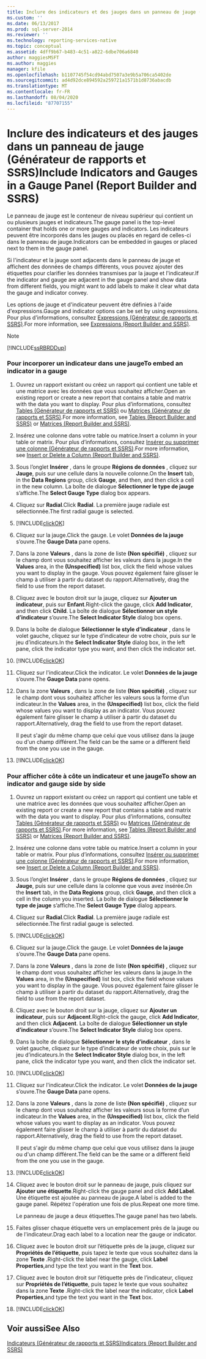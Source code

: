 ```yaml
---
title: Inclure des indicateurs et des jauges dans un panneau de jauge (Générateur de rapports et SSRS) | Microsoft Docs
ms.custom: ''
ms.date: 06/13/2017
ms.prod: sql-server-2014
ms.reviewer: ''
ms.technology: reporting-services-native
ms.topic: conceptual
ms.assetid: 4dff9b67-b483-4c51-a822-6dbe706a6840
author: maggiesMSFT
ms.author: maggies
manager: kfile
ms.openlocfilehash: b1107745f54cd94abd7507a3e9b5a706ca5402de
ms.sourcegitcommit: ad4d92dce894592a259721a1571b1d8736abacdb
ms.translationtype: MT
ms.contentlocale: fr-FR
ms.lasthandoff: 08/04/2020
ms.locfileid: "87707155"
---
```

# <a name="include-indicators-and-gauges-in-a-gauge-panel-report-builder-and-ssrs"></a><span data-ttu-id="c1a5d-102">Inclure des indicateurs et des jauges dans un panneau de jauge (Générateur de rapports et SSRS)</span><span class="sxs-lookup"><span data-stu-id="c1a5d-102">Include Indicators and Gauges in a Gauge Panel (Report Builder and SSRS)</span></span>
  <span data-ttu-id="c1a5d-103">Le panneau de jauge est le conteneur de niveau supérieur qui contient un ou plusieurs jauges et indicateurs.</span><span class="sxs-lookup"><span data-stu-id="c1a5d-103">The gauge panel is the top-level container that holds one or more gauges and indicators.</span></span> <span data-ttu-id="c1a5d-104">Les indicateurs peuvent être incorporés dans les jauges ou placés en regard de celles-ci dans le panneau de jauge.</span><span class="sxs-lookup"><span data-stu-id="c1a5d-104">Indicators can be embedded in gauges or placed next to them in the gauge panel.</span></span>  
  
 <span data-ttu-id="c1a5d-105">Si l'indicateur et la jauge sont adjacents dans le panneau de jauge et affichent des données de champs différents, vous pouvez ajouter des étiquettes pour clarifier les données transmises par la jauge et l'indicateur.</span><span class="sxs-lookup"><span data-stu-id="c1a5d-105">If the indicator and gauge are adjacent in the gauge panel and show data from different fields, you might want to add labels to make it clear what data the gauge and indicator convey.</span></span>  
  
 <span data-ttu-id="c1a5d-106">Les options de jauge et d'indicateur peuvent être définies à l'aide d'expressions.</span><span class="sxs-lookup"><span data-stu-id="c1a5d-106">Gauge and indicator options can be set by using expressions.</span></span> <span data-ttu-id="c1a5d-107">Pour plus d’informations, consultez [Expressions &#40;Générateur de rapports et SSRS&#41;](expressions-report-builder-and-ssrs.md).</span><span class="sxs-lookup"><span data-stu-id="c1a5d-107">For more information, see [Expressions &#40;Report Builder and SSRS&#41;](expressions-report-builder-and-ssrs.md).</span></span>  
  
> [!NOTE]  
>  [!INCLUDE[ssRBRDDup](../../includes/ssrbrddup-md.md)]  
  
### <a name="to-embed-an-indicator-in-a-gauge"></a><span data-ttu-id="c1a5d-108">Pour incorporer un indicateur dans une jauge</span><span class="sxs-lookup"><span data-stu-id="c1a5d-108">To embed an indicator in a gauge</span></span>  
  
1.  <span data-ttu-id="c1a5d-109">Ouvrez un rapport existant ou créez un rapport qui contient une table et une matrice avec les données que vous souhaitez afficher.</span><span class="sxs-lookup"><span data-stu-id="c1a5d-109">Open an existing report or create a new report that contains a table and matrix with the data you want to display.</span></span> <span data-ttu-id="c1a5d-110">Pour plus d’informations, consultez [Tables &#40;Générateur de rapports et SSRS&#41;](tables-report-builder-and-ssrs.md) ou [Matrices &#40;Générateur de rapports et SSRS&#41;](create-a-matrix-report-builder-and-ssrs.md).</span><span class="sxs-lookup"><span data-stu-id="c1a5d-110">For more information, see [Tables &#40;Report Builder  and SSRS&#41;](tables-report-builder-and-ssrs.md) or [Matrices &#40;Report Builder and SSRS&#41;](create-a-matrix-report-builder-and-ssrs.md).</span></span>  
  
2.  <span data-ttu-id="c1a5d-111">Insérez une colonne dans votre table ou matrice.</span><span class="sxs-lookup"><span data-stu-id="c1a5d-111">Insert a column in your table or matrix.</span></span> <span data-ttu-id="c1a5d-112">Pour plus d’informations, consultez [Insérer ou supprimer une colonne &#40;Générateur de rapports et SSRS&#41;](insert-or-delete-a-column-report-builder-and-ssrs.md).</span><span class="sxs-lookup"><span data-stu-id="c1a5d-112">For more information, see [Insert or Delete a Column &#40;Report Builder and SSRS&#41;](insert-or-delete-a-column-report-builder-and-ssrs.md).</span></span>  
  
3.  <span data-ttu-id="c1a5d-113">Sous l’onglet **Insérer** , dans le groupe **Régions de données** , cliquez sur **Jauge**, puis sur une cellule dans la nouvelle colonne.</span><span class="sxs-lookup"><span data-stu-id="c1a5d-113">On the **Insert** tab, in the **Data Regions** group, click **Gauge**, and then, and then click a cell in the new column.</span></span> <span data-ttu-id="c1a5d-114">La boîte de dialogue **Sélectionner le type de jauge** s’affiche.</span><span class="sxs-lookup"><span data-stu-id="c1a5d-114">The **Select Gauge Type** dialog box appears.</span></span>  
  
4.  <span data-ttu-id="c1a5d-115">Cliquez sur **Radial**.</span><span class="sxs-lookup"><span data-stu-id="c1a5d-115">Click **Radial**.</span></span> <span data-ttu-id="c1a5d-116">La première jauge radiale est sélectionnée.</span><span class="sxs-lookup"><span data-stu-id="c1a5d-116">The first radial gauge is selected.</span></span>  
  
5.  [!INCLUDE[clickOK](../../../includes/clickok-md.md)]  
  
6.  <span data-ttu-id="c1a5d-117">Cliquez sur la jauge.</span><span class="sxs-lookup"><span data-stu-id="c1a5d-117">Click the gauge.</span></span> <span data-ttu-id="c1a5d-118">Le volet **Données de la jauge** s’ouvre.</span><span class="sxs-lookup"><span data-stu-id="c1a5d-118">The **Gauge Data** pane opens.</span></span>  
  
7.  <span data-ttu-id="c1a5d-119">Dans la zone **Valeurs** , dans la zone de liste **(Non spécifié)** , cliquez sur le champ dont vous souhaitez afficher les valeurs dans la jauge.</span><span class="sxs-lookup"><span data-stu-id="c1a5d-119">In the **Values** area, in the **(Unspecified)** list box, click the field whose values you want to display in the gauge.</span></span> <span data-ttu-id="c1a5d-120">Vous pouvez également faire glisser le champ à utiliser à partir du dataset du rapport.</span><span class="sxs-lookup"><span data-stu-id="c1a5d-120">Alternatively, drag the field to use from the report dataset.</span></span>  
  
8.  <span data-ttu-id="c1a5d-121">Cliquez avec le bouton droit sur la jauge, cliquez sur **Ajouter un indicateur**, puis sur **Enfant**.</span><span class="sxs-lookup"><span data-stu-id="c1a5d-121">Right-click the gauge, click **Add Indicator**, and then click **Child**.</span></span> <span data-ttu-id="c1a5d-122">La boîte de dialogue **Sélectionner un style d’indicateur** s’ouvre.</span><span class="sxs-lookup"><span data-stu-id="c1a5d-122">The **Select Indicator Style** dialog box opens.</span></span>  
  
9. <span data-ttu-id="c1a5d-123">Dans la boîte de dialogue **Sélectionner le style d’indicateur** , dans le volet gauche, cliquez sur le type d’indicateur de votre choix, puis sur le jeu d’indicateurs.</span><span class="sxs-lookup"><span data-stu-id="c1a5d-123">In the **Select Indicator Style** dialog box, in the left pane, click the indicator type you want, and then click the indicator set.</span></span>  
  
10. [!INCLUDE[clickOK](../../../includes/clickok-md.md)]  
  
11. <span data-ttu-id="c1a5d-124">Cliquez sur l'indicateur.</span><span class="sxs-lookup"><span data-stu-id="c1a5d-124">Click the indicator.</span></span> <span data-ttu-id="c1a5d-125">Le volet **Données de la jauge** s’ouvre.</span><span class="sxs-lookup"><span data-stu-id="c1a5d-125">The **Gauge Data** pane opens.</span></span>  
  
12. <span data-ttu-id="c1a5d-126">Dans la zone **Valeurs** , dans la zone de liste **(Non spécifié)** , cliquez sur le champ dont vous souhaitez afficher les valeurs sous la forme d’un indicateur.</span><span class="sxs-lookup"><span data-stu-id="c1a5d-126">In the **Values** area, in the **(Unspecified)** list box, click the field whose values you want to display as an indicator.</span></span> <span data-ttu-id="c1a5d-127">Vous pouvez également faire glisser le champ à utiliser à partir du dataset du rapport.</span><span class="sxs-lookup"><span data-stu-id="c1a5d-127">Alternatively, drag the field to use from the report dataset.</span></span>  
  
     <span data-ttu-id="c1a5d-128">Il peut s'agir du même champ que celui que vous utilisez dans la jauge ou d'un champ différent.</span><span class="sxs-lookup"><span data-stu-id="c1a5d-128">The field can be the same or a different field from the one you use in the gauge.</span></span>  
  
13. [!INCLUDE[clickOK](../../../includes/clickok-md.md)]  
  
### <a name="to-show-an-indicator-and-gauge-side-by-side"></a><span data-ttu-id="c1a5d-129">Pour afficher côte à côte un indicateur et une jauge</span><span class="sxs-lookup"><span data-stu-id="c1a5d-129">To show an indicator and gauge side by side</span></span>  
  
1.  <span data-ttu-id="c1a5d-130">Ouvrez un rapport existant ou créez un rapport qui contient une table et une matrice avec les données que vous souhaitez afficher.</span><span class="sxs-lookup"><span data-stu-id="c1a5d-130">Open an existing report or create a new report that contains a table and matrix with the data you want to display.</span></span> <span data-ttu-id="c1a5d-131">Pour plus d’informations, consultez [Tables &#40;Générateur de rapports et SSRS&#41;](tables-report-builder-and-ssrs.md) ou [Matrices &#40;Générateur de rapports et SSRS&#41;](create-a-matrix-report-builder-and-ssrs.md).</span><span class="sxs-lookup"><span data-stu-id="c1a5d-131">For more information, see [Tables &#40;Report Builder  and SSRS&#41;](tables-report-builder-and-ssrs.md) or [Matrices &#40;Report Builder and SSRS&#41;](create-a-matrix-report-builder-and-ssrs.md).</span></span>  
  
2.  <span data-ttu-id="c1a5d-132">Insérez une colonne dans votre table ou matrice.</span><span class="sxs-lookup"><span data-stu-id="c1a5d-132">Insert a column in your table or matrix.</span></span> <span data-ttu-id="c1a5d-133">Pour plus d’informations, consultez [Insérer ou supprimer une colonne &#40;Générateur de rapports et SSRS&#41;](insert-or-delete-a-column-report-builder-and-ssrs.md).</span><span class="sxs-lookup"><span data-stu-id="c1a5d-133">For more information, see [Insert or Delete a Column &#40;Report Builder and SSRS&#41;](insert-or-delete-a-column-report-builder-and-ssrs.md).</span></span>  
  
3.  <span data-ttu-id="c1a5d-134">Sous l’onglet **Insérer** , dans le groupe **Régions de données** , cliquez sur **Jauge**, puis sur une cellule dans la colonne que vous avez insérée.</span><span class="sxs-lookup"><span data-stu-id="c1a5d-134">On the **Insert** tab, in the **Data Regions** group, click **Gauge**, and then click a cell in the column you inserted.</span></span> <span data-ttu-id="c1a5d-135">La boîte de dialogue **Sélectionner le type de jauge** s’affiche.</span><span class="sxs-lookup"><span data-stu-id="c1a5d-135">The **Select Gauge Type** dialog appears.</span></span>  
  
4.  <span data-ttu-id="c1a5d-136">Cliquez sur **Radial**.</span><span class="sxs-lookup"><span data-stu-id="c1a5d-136">Click **Radial**.</span></span> <span data-ttu-id="c1a5d-137">La première jauge radiale est sélectionnée.</span><span class="sxs-lookup"><span data-stu-id="c1a5d-137">The first radial gauge is selected.</span></span>  
  
5.  [!INCLUDE[clickOK](../../../includes/clickok-md.md)]  
  
6.  <span data-ttu-id="c1a5d-138">Cliquez sur la jauge.</span><span class="sxs-lookup"><span data-stu-id="c1a5d-138">Click the gauge.</span></span> <span data-ttu-id="c1a5d-139">Le volet **Données de la jauge** s’ouvre.</span><span class="sxs-lookup"><span data-stu-id="c1a5d-139">The **Gauge Data** pane opens.</span></span>  
  
7.  <span data-ttu-id="c1a5d-140">Dans la zone **Valeurs** , dans la zone de liste **(Non spécifié)** , cliquez sur le champ dont vous souhaitez afficher les valeurs dans la jauge.</span><span class="sxs-lookup"><span data-stu-id="c1a5d-140">In the **Values** area, in the **(Unspecified)** list box, click the field whose values you want to display in the gauge.</span></span> <span data-ttu-id="c1a5d-141">Vous pouvez également faire glisser le champ à utiliser à partir du dataset du rapport.</span><span class="sxs-lookup"><span data-stu-id="c1a5d-141">Alternatively, drag the field to use from the report dataset.</span></span>  
  
8.  <span data-ttu-id="c1a5d-142">Cliquez avec le bouton droit sur la jauge, cliquez sur **Ajouter un indicateur**, puis sur **Adjacent**.</span><span class="sxs-lookup"><span data-stu-id="c1a5d-142">Right-click the gauge, click **Add Indicator**, and then click **Adjacent**.</span></span> <span data-ttu-id="c1a5d-143">La boîte de dialogue **Sélectionner un style d’indicateur** s’ouvre.</span><span class="sxs-lookup"><span data-stu-id="c1a5d-143">The **Select Indicator Style** dialog box opens.</span></span>  
  
9. <span data-ttu-id="c1a5d-144">Dans la boîte de dialogue **Sélectionner le style d’indicateur** , dans le volet gauche, cliquez sur le type d’indicateur de votre choix, puis sur le jeu d’indicateurs.</span><span class="sxs-lookup"><span data-stu-id="c1a5d-144">In the **Select Indicator Style** dialog box, in the left pane, click the indicator type you want, and then click the indicator set.</span></span>  
  
10. [!INCLUDE[clickOK](../../../includes/clickok-md.md)]  
  
11. <span data-ttu-id="c1a5d-145">Cliquez sur l'indicateur.</span><span class="sxs-lookup"><span data-stu-id="c1a5d-145">Click the indicator.</span></span> <span data-ttu-id="c1a5d-146">Le volet **Données de la jauge** s’ouvre.</span><span class="sxs-lookup"><span data-stu-id="c1a5d-146">The **Gauge Data** pane opens.</span></span>  
  
12. <span data-ttu-id="c1a5d-147">Dans la zone **Valeurs** , dans la zone de liste **(Non spécifié)** , cliquez sur le champ dont vous souhaitez afficher les valeurs sous la forme d’un indicateur.</span><span class="sxs-lookup"><span data-stu-id="c1a5d-147">In the **Values** area, in the **(Unspecified)** list box, click the field whose values you want to display as an indicator.</span></span> <span data-ttu-id="c1a5d-148">Vous pouvez également faire glisser le champ à utiliser à partir du dataset du rapport.</span><span class="sxs-lookup"><span data-stu-id="c1a5d-148">Alternatively, drag the field to use from the report dataset.</span></span>  
  
     <span data-ttu-id="c1a5d-149">Il peut s'agir du même champ que celui que vous utilisez dans la jauge ou d'un champ différent.</span><span class="sxs-lookup"><span data-stu-id="c1a5d-149">The field can be the same or a different field from the one you use in the gauge.</span></span>  
  
13. [!INCLUDE[clickOK](../../../includes/clickok-md.md)]  
  
14. <span data-ttu-id="c1a5d-150">Cliquez avec le bouton droit sur le panneau de jauge, puis cliquez sur **Ajouter une étiquette**.</span><span class="sxs-lookup"><span data-stu-id="c1a5d-150">Right-click the gauge panel and click **Add Label**.</span></span> <span data-ttu-id="c1a5d-151">Une étiquette est ajoutée au panneau de jauge.</span><span class="sxs-lookup"><span data-stu-id="c1a5d-151">A label is added to the gauge panel.</span></span> <span data-ttu-id="c1a5d-152">Répétez l'opération une fois de plus.</span><span class="sxs-lookup"><span data-stu-id="c1a5d-152">Repeat one more time.</span></span>  
  
     <span data-ttu-id="c1a5d-153">Le panneau de jauge a deux étiquettes.</span><span class="sxs-lookup"><span data-stu-id="c1a5d-153">The gauge panel has two labels.</span></span>  
  
15. <span data-ttu-id="c1a5d-154">Faites glisser chaque étiquette vers un emplacement près de la jauge ou de l'indicateur.</span><span class="sxs-lookup"><span data-stu-id="c1a5d-154">Drag each label to a location near the gauge or indicator.</span></span>  
  
16. <span data-ttu-id="c1a5d-155">Cliquez avec le bouton droit sur l’étiquette près de la jauge, cliquez sur **Propriétés de l’étiquette**, puis tapez le texte que vous souhaitez dans la zone **Texte** .</span><span class="sxs-lookup"><span data-stu-id="c1a5d-155">Right-click the label near the gauge, click **Label Properties**,and type the text you want in the **Text** box.</span></span>  
  
17. <span data-ttu-id="c1a5d-156">Cliquez avec le bouton droit sur l’étiquette près de l’indicateur, cliquez sur **Propriétés de l’étiquette**, puis tapez le texte que vous souhaitez dans la zone **Texte** .</span><span class="sxs-lookup"><span data-stu-id="c1a5d-156">Right-click the label near the indicator, click **Label Properties**,and type the text you want in the **Text** box.</span></span>  
  
18. [!INCLUDE[clickOK](../../../includes/clickok-md.md)]  
  
## <a name="see-also"></a><span data-ttu-id="c1a5d-157">Voir aussi</span><span class="sxs-lookup"><span data-stu-id="c1a5d-157">See Also</span></span>  
 [<span data-ttu-id="c1a5d-158">Indicateurs &#40;Générateur de rapports et SSRS&#41;</span><span class="sxs-lookup"><span data-stu-id="c1a5d-158">Indicators &#40;Report Builder and SSRS&#41;</span></span>](indicators-report-builder-and-ssrs.md)  
  
  
